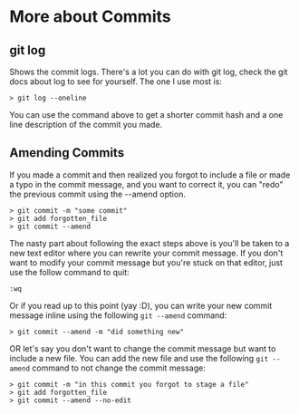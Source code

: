 # More about Commits

## git log

Shows the commit logs. There's a lot you can do with git log, check the git docs about log to see for yourself. The one I use most is:

```
> git log --oneline
```

You can use the command above to get a shorter commit hash and a one line description of the commit you made.

## Amending Commits

If you made a commit and then realized you forgot to include a file or made a typo in the commit message, and you want to correct it, you can "redo" the previous commit using the --amend option.

```
> git commit -m "some commit"
> git add forgotten_file
> git commit --amend
```

The nasty part about following the exact steps above is you'll be taken to a new text editor where you can rewrite your commit message.
If you don't want to modify your commit message but you're stuck on that editor, just use the follow command to quit:

```
:wq
```

Or if you read up to this point (yay :D), you can write your new commit message inline using the following `git --amend` command:

```
> git commit --amend -m "did something new"
```

OR let's say you don't want to change the commit message but want to include a new file. You can add the new file and use the following `git --amend` command to not change the commit message:

```
> git commit -m "in this commit you forgot to stage a file"
> git add forgotten_file
> git commit --amend --no-edit
```
